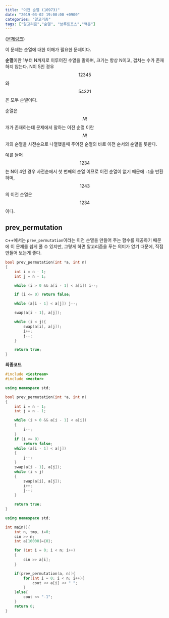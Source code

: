 ```yaml
---
title: "이전 순열 (10973)"
date: "2019-03-02 19:00:00 +0900"
categories: "알고리즘"
tags: ["알고리즘","순열", "브루트포스","백준"]
---
```


([문제링크](https://www.acmicpc.net/problem/10973))

이 문제는 순열에 대한 이해가 필요한 문제이다.

**순열**이란 1부터 N까지로 이루어진 수열을 말하며, 크기는 항상 N이고, 겹치는 수가 존재하지 않는다.
N이 5인 경우 $$12345$$와 $$54321$$은 모두 순열이다.

순열은 $$N!$$개가 존재하는데 문제에서 말하는 이전 순열 이란 $$N!$$개의 순열을 사전순으로 나열했을때 주어진 순열의 바로 이전 순서의 순열을 뜻한다.

예를 들어 $$1234$$는 N이 4인 경우 사전순에서 첫 번째의 순열 이므로 이전 순열이 없기 때문에 `-1`을 반환하며, $$1243
$$의 이전 순열은 $$1234$$이다.

## prev_permutation

c++에서는 `prev_permutation`이라는 이전 순열을 만들어 주는 함수를 제공하기 때문에 이 문제를 쉽게 풀 수 있지만, 그렇게 하면 알고리즘을 푸는 의미가 없기 때문에, 직접 만들어 보는게 좋다.

```cpp
bool prev_permutation(int *a, int n)
{
    int i = n - 1;
    int j = n - 1;

    while (i > 0 && a[i - 1] < a[i]) i--;

    if (i <= 0) return false;

    while (a[i - 1] < a[j]) j--;

    swap(a[i - 1], a[j]);

    while (i < j){
        swap(a[i], a[j]);
        i++;
        j--;
    }

    return true;
}
```

**최종코드**

```cpp
#include <iostream>
#include <vector>

using namespace std;

bool prev_permutation(int *a, int n)
{
    int i = n - 1;
    int j = n - 1;

    while (i > 0 && a[i - 1] < a[i])
    {
        i--;
    }
    if (i <= 0)
        return false;
    while (a[i - 1] < a[j])
    {
        j--;
    }
    swap(a[i - 1], a[j]);
    while (i < j)
    {
        swap(a[i], a[j]);
        i++;
        j--;
    }

    return true;
}

using namespace std;

int main(){
    int n, tmp, i=0;
    cin >> n;
    int a[10000]={0};

    for (int i = 0; i < n; i++)
    {
        cin >> a[i];
    }

    if(prev_permutation(a, n)){
        for(int i = 0; i < n; i++){
            cout << a[i] << " ";
        }
    }else{
        cout << "-1";
    }
    return 0;
}
```
